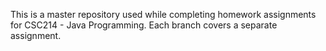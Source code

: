 This is a master repository used while completing homework assignments for CSC214 - Java Programming.
Each branch covers a separate assignment.

